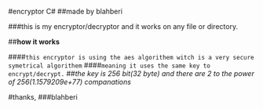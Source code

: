 #encryptor C#
##made by blahberi


###this is my encryptor/decryptor and it works on any file or directory.

##**how it works**

####``this encryptor is using the aes algorithem witch is a very secure symetrical algorithem``
####``meaning it uses the same key to encrypt/decrypt.``
##*_*the key  is 256 bit(32 byte) and there are 2 to the power of 256(1.1579209e+77) companations*_*



#thanks,
###blahberi
